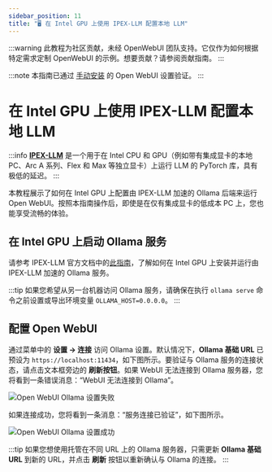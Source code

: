 ```yaml
---
sidebar_position: 11
title: "🖥️ 在 Intel GPU 上使用 IPEX-LLM 配置本地 LLM"
---
```


:::warning
此教程为社区贡献，未经 OpenWebUI 团队支持。它仅作为如何根据特定需求定制 OpenWebUI 的示例。想要贡献？请参阅贡献指南。
:::

:::note
本指南已通过 [手动安装](/getting-started/index.md) 的 Open WebUI 设置验证。
:::

# 在 Intel GPU 上使用 IPEX-LLM 配置本地 LLM

:::info
[**IPEX-LLM**](https://github.com/intel-analytics/ipex-llm) 是一个用于在 Intel CPU 和 GPU（例如带有集成显卡的本地 PC、Arc A 系列、Flex 和 Max 等独立显卡）上运行 LLM 的 PyTorch 库，具有极低的延迟。
:::

本教程展示了如何在 Intel GPU 上配置由 IPEX-LLM 加速的 Ollama 后端来运行 Open WebUI。按照本指南操作后，即使是在仅有集成显卡的低成本 PC 上，您也能享受流畅的体验。

## 在 Intel GPU 上启动 Ollama 服务

请参考 IPEX-LLM 官方文档中的[此指南](https://ipex-llm.readthedocs.io/en/latest/doc/LLM/Quickstart/ollama_quickstart.html)，了解如何在 Intel GPU 上安装并运行由 IPEX-LLM 加速的 Ollama 服务。

:::tip
如果您希望从另一台机器访问 Ollama 服务，请确保在执行 `ollama serve` 命令之前设置或导出环境变量 `OLLAMA_HOST=0.0.0.0`。
:::

## 配置 Open WebUI

通过菜单中的 **设置 -> 连接** 访问 Ollama 设置。默认情况下，**Ollama 基础 URL** 已预设为 `https://localhost:11434`，如下图所示。要验证与 Ollama 服务的连接状态，请点击文本框旁边的 **刷新按钮**。如果 WebUI 无法连接到 Ollama 服务器，您将看到一条错误消息：“WebUI 无法连接到 Ollama”。

![Open WebUI Ollama 设置失败](https://llm-assets.readthedocs.io/en/latest/_images/open_webui_settings_0.png)

如果连接成功，您将看到一条消息：“服务连接已验证”，如下图所示。

![Open WebUI Ollama 设置成功](https://llm-assets.readthedocs.io/en/latest/_images/open_webui_settings.png)

:::tip
如果您想使用托管在不同 URL 上的 Ollama 服务器，只需更新 **Ollama 基础 URL** 到新的 URL，并点击 **刷新** 按钮以重新确认与 Ollama 的连接。
:::
